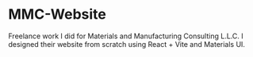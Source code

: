 # MMC-Website
Freelance work I did for Materials and Manufacturing Consulting L.L.C. I designed their website from scratch using React + Vite and Materials UI. 
